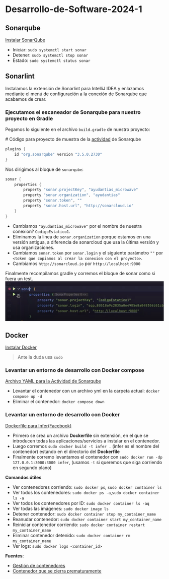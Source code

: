 # Desarrollo-de-Software-2024-1
## Sonarqube
[Instalar SonarQube](ACTIVIDADES/README.md#install-sonarqube)

- Iniciar: `sudo systemctl start sonar`
- Detener: `sudo systemctl stop sonar`
- Estado: `sudo systemctl status sonar`

## Sonarlint
Instalamos la extensión de Sonarlint para IntelliJ IDEA y enlazamos mediante el menú de configuración a la conexión de Sonarqube que acabamos de crear.

### Ejecutamos el escaneador de Sonarqube para nuestro proyecto en Gradle

Pegamos lo siguiente en el archivo `build.gradle` de nuestro proyecto:

\# Código para proyecto de muestra de la [actividad](ACTIVIDADES/Codigo%20limpio,%20analisis%20de%20codigo%20estatico%20y%20dinamico/Sonarqube-and-sonarlint-guide%20main%20microwave/) de Sonarqube
```java
plugins {
    id "org.sonarqube" version "3.5.0.2730"
}

```

Nos dirigimos al bloque de `sonarqube`:
```java
sonar {
    properties {
        property "sonar.projectKey", "ayudantias_microwave"
        property "sonar.organization", "ayudantias"
        property "sonar.token", ""
        property "sonar.host.url", "http://sonarcloud.io"
    }
}
```
- Cambiamos `"ayudantias_microwave"` por el nombre de nuestra conexion? `CodigoEstatico1`.
- Eliminamos la linea de `sonar.organization` porque estamos en una versión antigua, a diferencia de sonarcloud que usa la última versión y usa organizaciones.
- Cambiamos `sonar.token` por `sonar.login` y el siguiente parámetro `""` por `<token que copiamos al crear la conexion con el proyecto>`.
- Cambiamos `http://sonarcloud.io` por `http://localhost:9000`

Finalmente recompilamos gradle y corremos el bloque de sonar como si fuera un test.
![alt text](<Recursos varios/CORRER SONA DESDE INTELLIJ.PNG>)

## Docker
 
[Instalar Docker](ACTIVIDADES/README.md#install-docker)

> Ante la duda usa `sudo`

### Levantar un entorno de desarrollo con Docker compose 

[Archivo YAML para la Actividad de Sonarqube](ACTIVIDADES/Codigo%20limpio,%20analisis%20de%20codigo%20estatico%20y%20dinamico/microwave-docker/docker-compose.yml)
- Levantar el contenedor con un archivo yml en la carpeta actual: `docker compose up -d`
- Eliminar el contenedor: `docker compose down`

### Levantar un entorno de desarrollo con Docker

[Dockerfile para Infer(Facebook)](https://github.com/facebook/infer/blob/main/docker/1.1.0/Dockerfile)
- Primero se crea un archivo **Dockerfile** sin extensión, en el que se introducen todas las aplicaciones/servicios a instalar en el contenedor.
- Luego corremos `sudo docker build -t infer .` (infer es el nombre del contenedor) estando en el directorio del **Dockerfile**
- Finalmente corremo levantamos el contenedor con `sudo docker run -dp 127.0.0.1:3000:3000 infer`, (usamos `-t` si queremos que siga corriendo en segundo plano)

**Comandos útiles**

- Ver contenedores corriendo: `sudo docker ps`, `sudo docker container ls`
- Ver todos los contenedores: `sudo docker ps -a`,`sudo docker container ls -a`
- Ver todos los contenedores por ID: `sudo docker container ls -aq`
- Ver todas las imágenes: `sudo docker image ls`
- Detener contenedor: `sudo docker container stop my_container_name`
- Reanudar contenedor: `sudo docker container start my_container_name`
- Reiniciar contenedor corriendo: `sudo docker container restart my_container_name`
- Eliminar contenedor detenido: `sudo docker container rm my_container_name`
- Ver logs: `sudo docker logs <container_id>`

**Fuentes**:

- [Gestión de contenedores](https://phoenixnap.com/kb/remove-docker-images-containers-networks-volumes)
- [Contenedor que se cierra prematuramente](https://stackoverflow.com/a/45270860)
 